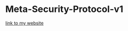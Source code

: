 # Meta-Security-Protocol-v1

[link to my website](https://andrewmejiabt.github.io/Meta-Security-Protocol-v1/)
